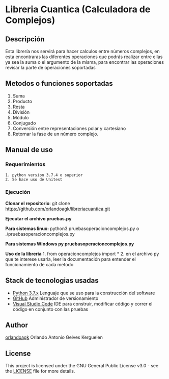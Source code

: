 # Libreria Cuantica (Calculadora de Complejos)


## Descripción

  Esta librería nos servirá para hacer calculos entre números complejos, en esta encontraras las diferentes operaciones que podrás realizar entre ellas ya sea la suma o el argumento de la misma, para encontrar las operaciones revisar la parte de operaciones soportadas

## Metodos o funciones soportadas

1. Suma
2. Producto
3. Resta
4. División
5. Módulo
6. Conjugado
7. Conversión entre representaciones polar y cartesiano
8. Retornar la fase de un número complejo.

## Manual de uso 

  ### Requerimientos
  
    1. python version 3.7.4 o superior
    2. Se hace uso de Unitest
   
  ### Ejecución
    
  **Clonar el repositorio**: git clone https://github.com/orlandoagk/libreriacuantica.git

  **Ejecutar el archivo pruebas.py**

  **Para sistemas linux:** python3 pruebasoperacioncomplejos.py o ./pruebasoperacioncomplejos.py
  
  **Para sistemas Windows py pruebasoperacioncomplejos.py**
  
  **Uso de la libreria** 
     1. from operacioncomplejos import * 
     2. en el archivo py que te interese usarla, leer la documentación para entender el funcionamiento de cada metodo

 
   
  ## Stack de tecnologias usadas
  
   * [Python 3.7.x](https://www.python.org) Lenguaje que se uso para la construcción del software
   * [GitHub](https://github.com) Administrador de versionamiento
   * [Visual Studio Code](https://code.visualstudio.com) IDE para construir, modificar código y correr el código en conjunto con las pruebas
  
  ## Author
  
   [orlandoagk](https://github.com/orlandoagk) Orlando Antonio Gelves Kerguelen
   
  ## License 
  
  This project is licensed under the GNU General Public License v3.0 - see the [LICENSE](LICENSE) file for more details.
  
